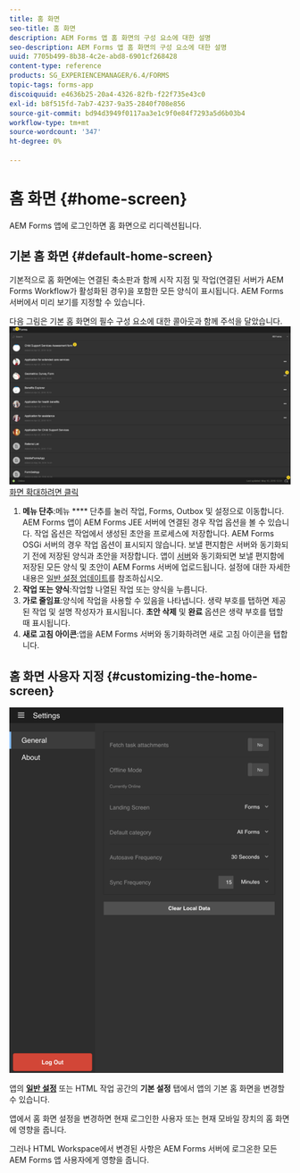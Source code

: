```yaml
---
title: 홈 화면
seo-title: 홈 화면
description: AEM Forms 앱 홈 화면의 구성 요소에 대한 설명
seo-description: AEM Forms 앱 홈 화면의 구성 요소에 대한 설명
uuid: 7705b499-8b38-4c2e-abd8-6901cf268428
content-type: reference
products: SG_EXPERIENCEMANAGER/6.4/FORMS
topic-tags: forms-app
discoiquuid: e4636b25-20a4-4326-82fb-f22f735e43c0
exl-id: b8f515fd-7ab7-4237-9a35-2840f708e856
source-git-commit: bd94d3949f0117aa3e1c9f0e84f7293a5d6b03b4
workflow-type: tm+mt
source-wordcount: '347'
ht-degree: 0%

---
```


# 홈 화면 {#home-screen}

AEM Forms 앱에 로그인하면 홈 화면으로 리디렉션됩니다.

## 기본 홈 화면 {#default-home-screen}

기본적으로 홈 화면에는 연결된 축소판과 함께 시작 지점 및 작업(연결된 서버가 AEM Forms Workflow가 활성화된 경우)을 포함한 모든 양식이 표시됩니다. AEM Forms 서버에서 미리 보기를 지정할 수 있습니다.

다음 그림은 기본 홈 화면의 필수 구성 요소에 대한 콜아웃과 함께 주석을 달았습니다.
![Forms 앱 홈 ](assets/home-screen-1.png)
[화면 확대하려면 클릭](assets/home-screen-1-1.png)

1. **메뉴 단추**:메뉴  **** 단추를 눌러 작업, Forms, Outbox 및 설정으로 이동합니다. AEM Forms 앱이 AEM Forms JEE 서버에 연결된 경우 작업 옵션을 볼 수 있습니다. 작업 옵션은 작업에서 생성된 초안을 프로세스에 저장합니다. AEM Forms OSGi 서버의 경우 작업 옵션이 표시되지 않습니다. 보낼 편지함은 서버와 동기화되기 전에 저장된 양식과 초안을 저장합니다. 앱이 [서버](/help/forms/using/sync-app.md)와 동기화되면 보낼 편지함에 저장된 모든 양식 및 초안이 AEM Forms 서버에 업로드됩니다. 설정에 대한 자세한 내용은 [일반 설정 업데이트](/help/forms/using/update-general-settings.md)를 참조하십시오.
1. **작업 또는 양식**:작업할 나열된 작업 또는 양식을 누릅니다.
1. **가로 줄임표**:양식에 작업을 사용할 수 있음을 나타냅니다. 생략 부호를 탭하면 제공된 작업 및 설명 작성자가 표시됩니다. **초안 삭제** 및 **완료** 옵션은 생략 부호를 탭할 때 표시됩니다.
1. **새로 고침 아이콘**:앱을 AEM Forms 서버와 동기화하려면 새로 고침 아이콘을 탭합니다.

## 홈 화면 사용자 지정 {#customizing-the-home-screen}

![일반 설정](assets/gen-settings.png)

앱의 **[일반 설정](/help/forms/using/update-general-settings.md)** 또는 HTML 작업 공간의 **기본 설정** 탭에서 앱의 기본 홈 화면을 변경할 수 있습니다.

앱에서 홈 화면 설정을 변경하면 현재 로그인한 사용자 또는 현재 모바일 장치의 홈 화면에 영향을 줍니다.

그러나 HTML Workspace에서 변경된 사항은 AEM Forms 서버에 로그온한 모든 AEM Forms 앱 사용자에게 영향을 줍니다.
